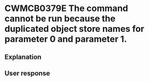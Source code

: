 # CWMCB0379E The command cannot be run because the duplicated object store names for parameter 0 and parameter 1.

## Explanation

## User response